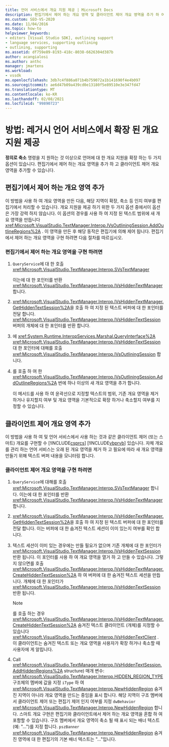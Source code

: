 ```yaml
---
title: 언어 서비스에서 개요 지원 제공 | Microsoft Docs
description: 편집기에서 제어 하는 개요 영역 및 클라이언트 제어 개요 영역을 추가 하 여 레거시 언어 서비스에서 확장 된 개요 지원을 제공 하는 방법에 대해 알아봅니다.
ms.custom: SEO-VS-2020
ms.date: 11/04/2016
ms.topic: how-to
helpviewer_keywords:
- editors [Visual Studio SDK], outlining support
- language services, supporting outlining
- outlining, supporting
ms.assetid: df759e89-8193-418c-8038-6626304d387b
author: acangialosi
ms.author: anthc
manager: jmartens
ms.workload:
- vssdk
ms.openlocfilehash: 3db7c4f886a071b4b759072a1b141690f4e4b097
ms.sourcegitcommit: ae6d47b09a439cd0e13180f5e89510e3e347fd47
ms.translationtype: MT
ms.contentlocale: ko-KR
ms.lasthandoff: 02/08/2021
ms.locfileid: "99890723"
---
```

# <a name="how-to-provide-expanded-outlining-support-in-a-legacy-language-service"></a>방법: 레거시 언어 서비스에서 확장 된 개요 지원 제공
**정의로 축소** 명령을 지 원하는 것 이상으로 언어에 대 한 개요 지원을 확장 하는 두 가지 옵션이 있습니다. 편집기에서 제어 하는 개요 영역을 추가 하 고 클라이언트 제어 개요 영역을 추가할 수 있습니다.

## <a name="adding-editor-controlled-outline-regions"></a>편집기에서 제어 하는 개요 영역 추가
 이 방법을 사용 하 여 개요 영역을 만든 다음, 해당 지역이 확장, 축소 등 인지 여부를 편집기에서 처리할 수 있습니다. 개요 지원을 제공 하기 위한 두 가지 옵션 중에서이 옵션은 가장 강력 하지 않습니다. 이 옵션의 경우를 사용 하 여 지정 된 텍스트 범위에 새 개요 영역을 만듭니다 <xref:Microsoft.VisualStudio.TextManager.Interop.IVsOutliningSession.AddOutlineRegions%2A> . 이 영역을 만든 후 해당 동작은 편집기에 의해 제어 됩니다. 편집기에서 제어 하는 개요 영역을 구현 하려면 다음 절차를 따르십시오.

### <a name="to-implement-an-editor-controlled-outline-region"></a>편집기에서 제어 하는 개요 영역을 구현 하려면

1. `QueryService`에 대 한 호출<xref:Microsoft.VisualStudio.TextManager.Interop.SVsTextManager>

     이는에 대 한 포인터를 반환 <xref:Microsoft.VisualStudio.TextManager.Interop.IVsHiddenTextManager> 합니다.

2. <xref:Microsoft.VisualStudio.TextManager.Interop.IVsHiddenTextManager.GetHiddenTextSession%2A>을 호출 하 여 지정 된 텍스트 버퍼에 대 한 포인터를 전달 합니다. <xref:Microsoft.VisualStudio.TextManager.Interop.IVsHiddenTextSession>버퍼의 개체에 대 한 포인터를 반환 합니다.

3. 에 <xref:System.Runtime.InteropServices.Marshal.QueryInterface%2A> <xref:Microsoft.VisualStudio.TextManager.Interop.IVsHiddenTextSession> 대 한 포인터에 대해를 호출 <xref:Microsoft.VisualStudio.TextManager.Interop.IVsOutliningSession> 합니다.

4. 를 호출 하 여 한 <xref:Microsoft.VisualStudio.TextManager.Interop.IVsOutliningSession.AddOutlineRegions%2A> 번에 하나 이상의 새 개요 영역을 추가 합니다.

     이 메서드를 사용 하 여 윤곽선으로 지정할 텍스트의 범위, 기존 개요 영역을 제거 하거나 유지할지 여부 및 개요 영역을 기본적으로 확장 하거나 축소할지 여부를 지정할 수 있습니다.

## <a name="add-client-controlled-outline-regions"></a>클라이언트 제어 개요 영역 추가
 이 방법을 사용 하 여 및 언어 서비스에서 사용 하는 것과 같은 클라이언트 제어 (또는 스마트) 개요를 구현할 수 [!INCLUDE[csprcs](../../data-tools/includes/csprcs_md.md)] [!INCLUDE[vbprvb](../../code-quality/includes/vbprvb_md.md)] 있습니다. 자체 개요를 관리 하는 언어 서비스는 오래 된 개요 영역을 제거 하 고 필요에 따라 새 개요 영역을 만들기 위해 텍스트 버퍼 내용을 모니터링 합니다.

### <a name="to-implement-a-client-controlled-outline-region"></a>클라이언트 제어 개요 영역을 구현 하려면

1. `QueryService`에 대해를 호출 <xref:Microsoft.VisualStudio.TextManager.Interop.SVsTextManager> 합니다. 이는에 대 한 포인터를 반환 <xref:Microsoft.VisualStudio.TextManager.Interop.IVsHiddenTextManager> 합니다.

2. <xref:Microsoft.VisualStudio.TextManager.Interop.IVsHiddenTextManager.GetHiddenTextSession%2A>을 호출 하 여 지정 된 텍스트 버퍼에 대 한 포인터를 전달 합니다. 이는 버퍼에 대 한 숨겨진 텍스트 세션이 이미 있는지 여부를 확인 합니다.

3. 텍스트 세션이 이미 있는 경우에는 만들 필요가 없으며 기존 개체에 대 한 포인터가 <xref:Microsoft.VisualStudio.TextManager.Interop.IVsHiddenTextSession> 반환 됩니다. 이 포인터를 사용 하 여 개요 영역을 열거 하 고 만들 수 있습니다. 그렇지 않으면를 호출 <xref:Microsoft.VisualStudio.TextManager.Interop.IVsHiddenTextManager.CreateHiddenTextSession%2A> 하 여 버퍼에 대 한 숨겨진 텍스트 세션을 만듭니다. 개체에 대 한 포인터가 <xref:Microsoft.VisualStudio.TextManager.Interop.IVsHiddenTextSession> 반환 됩니다.

    > [!NOTE]
    > 를 호출 하는 경우 <xref:Microsoft.VisualStudio.TextManager.Interop.IVsHiddenTextManager.CreateHiddenTextSession%2A> 숨겨진 텍스트 클라이언트 (개체)를 지정할 수 있습니다 <xref:Microsoft.VisualStudio.TextManager.Interop.IVsHiddenTextClient> . 이 클라이언트는 숨겨진 텍스트 또는 개요 영역을 사용자가 확장 하거나 축소할 때 사용자에 게 알립니다.

4. Call <xref:Microsoft.VisualStudio.TextManager.Interop.IVsHiddenTextSession.AddHiddenRegions%2A> structure) 매개 변수: <xref:Microsoft.VisualStudio.TextManager.Interop.HIDDEN_REGION_TYPE> 구조체의 멤버에 값을 지정 `iType` 하 여 <xref:Microsoft.VisualStudio.TextManager.Interop.NewHiddenRegion> 숨겨진 지역이 아니라 개요 영역을 만드는 중임을 표시 합니다. 해당 지역이 구조 멤버에서 클라이언트 제어 또는 편집기 제어 인지 여부를 지정 `dwBehavior` <xref:Microsoft.VisualStudio.TextManager.Interop.NewHiddenRegion> 합니다. 스마트 개요 구현은 편집기와 클라이언트에서 제어 하는 개요 영역을 혼합 하 여 포함할 수 있습니다. 구조 멤버에서 개요 영역이 축소 될 때 표시 되는 배너 텍스트 (예: "...")를 지정 합니다. `pszBanner` <xref:Microsoft.VisualStudio.TextManager.Interop.NewHiddenRegion> 숨겨진 영역에 대 한 편집기의 기본 배너 텍스트는 "..."입니다.
